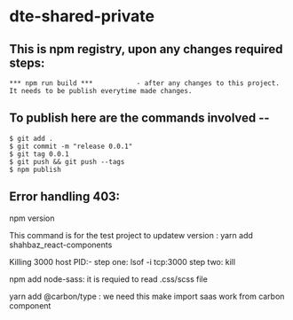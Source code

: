 # dte-shared-private

## This is npm registry, upon any changes required steps:
    *** npm run build ***           - after any changes to this project.
    It needs to be publish everytime made changes.


## To publish here are the commands involved --
    $ git add .
    $ git commit -m "release 0.0.1"
    $ git tag 0.0.1
    $ git push && git push --tags
    $ npm publish 

## Error handling 403:
npm version <the version number >

This command is for the test project to updatew version :
yarn add shahbaz_react-components 

Killing 3000 host PID:-
step one:
lsof -i tcp:3000
step two:
kill <PID number>


npm add node-sass: it is requied to read .css/scss file 

yarn add @carbon/type  : we need this make import saas work from carbon component

